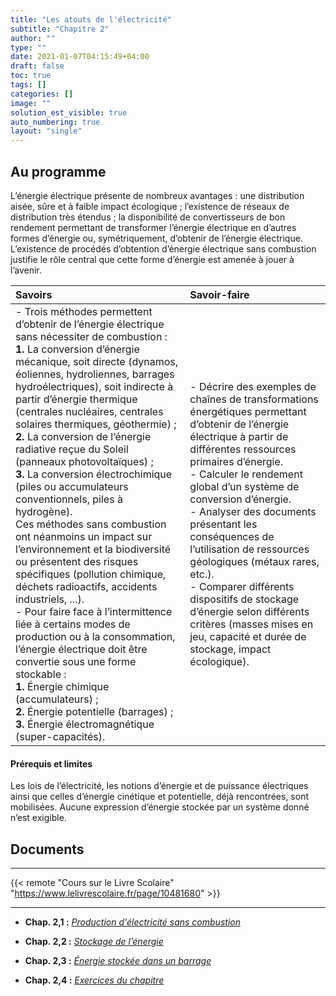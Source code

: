 ```yaml
---
title: "Les atouts de l'électricité"
subtitle: "Chapitre 2"
author: ""
type: ""
date: 2021-01-07T04:15:49+04:00
draft: false
toc: true
tags: []
categories: []
image: ""
solution_est_visible: true
auto_numbering: true
layout: "single"
---
```


## Au programme


L’énergie électrique présente de nombreux avantages : une distribution aisée, sûre et à faible impact écologique ; l’existence de réseaux de distribution très étendus ; la disponibilité de convertisseurs de bon rendement permettant de transformer l’énergie électrique en d’autres formes d’énergie ou, symétriquement, d’obtenir de l’énergie électrique. L’existence de procédés d’obtention d’énergie électrique sans combustion justifie le rôle central que cette forme d’énergie est amenée à jouer à l’avenir.

| **Savoirs** | **Savoir-faire** |
|:---------|:---------|
| - Trois méthodes permettent d’obtenir de l’énergie électrique sans nécessiter de combustion :<br /><strong>1.</strong> La conversion d’énergie mécanique, soit directe (dynamos, éoliennes, hydroliennes, barrages hydroélectriques), soit indirecte à partir d’énergie thermique (centrales nucléaires, centrales solaires thermiques, géothermie) ;<br /><strong>2.</strong> La conversion de l’énergie radiative reçue du Soleil (panneaux photovoltaïques) ;<br /><strong>3.</strong> La conversion électrochimique (piles ou accumulateurs conventionnels, piles à hydrogène).<br />Ces méthodes sans combustion ont néanmoins un impact sur l’environnement et la biodiversité ou présentent des risques spécifiques (pollution chimique, déchets radioactifs, accidents industriels, ...).<br />- Pour faire face à l’intermittence liée à certains modes de production ou à la consommation, l’énergie électrique doit être convertie sous une forme stockable :<br /><strong>1.</strong> Énergie chimique (accumulateurs) ;<br /><strong>2.</strong> Énergie potentielle (barrages) ;<br /><strong>3.</strong> Énergie électromagnétique (super-capacités). | - Décrire des exemples de chaînes de transformations énergétiques permettant d’obtenir de l’énergie électrique à partir de différentes ressources primaires d’énergie.<br />- Calculer le rendement global d’un système de conversion d’énergie.<br />- Analyser des documents présentant les conséquences de l’utilisation de ressources géologiques (métaux rares, etc.).<br />- Comparer différents dispositifs de stockage d’énergie selon différents critères (masses mises en jeu, capacité et durée de stockage, impact écologique). |

#### Prérequis et limites
Les lois de l’électricité, les notions d’énergie et de puissance électriques ainsi que celles d’énergie cinétique et potentielle, déjà rencontrées, sont mobilisées. Aucune expression d’énergie stockée par un système donné n’est exigible.


## Documents

----

{{< remote "Cours sur le Livre Scolaire" "https://www.lelivrescolaire.fr/page/10481680" >}}

----

- **Chap. 2,1 :** [*Production d'électricité sans combustion*](1-production-electricites-sans-combustion)

- **Chap. 2,2 :** [*Stockage de l’énergie*](2-stockage-energie)

- **Chap. 2,3 :** [*Énergie stockée dans un barrage*](3-stockage-energie-barrage)

- **Chap. 2,4 :** [*Exercices du chapitre*](4-exercices)